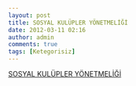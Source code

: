 ```yaml
---
layout: post
title: SOSYAL KULÜPLER YÖNETMELİĞİ
date: 2012-03-11 02:16
author: admin
comments: true
tags: [Ketegorisiz]
---
```

<a href="http://ggenel.googlecode.com/files/SOSYAL%20KUL%C3%9CPLER%20Y%C3%96NETMEL%C4%B0%C4%9E%C4%B0.rar">SOSYAL KULÜPLER YÖNETMELİĞİ</a>
